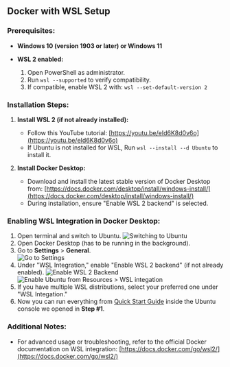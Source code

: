 ## Docker with WSL Setup

### Prerequisites:

- **Windows 10 (version 1903 or later) or Windows 11**
- **WSL 2 enabled:**

  1. Open PowerShell as administrator.
  2. Run `wsl --supported` to verify compatibility.
  3. If compatible, enable WSL 2 with: `wsl --set-default-version 2`

### Installation Steps:

1. **Install WSL 2 (if not already installed):**

   - Follow this YouTube tutorial: [https://youtu.be/eId6K8d0v6o](https://youtu.be/eId6K8d0v6o)
   - If Ubuntu is not installed for WSL, Run ```wsl --install --d Ubuntu``` to install it.

2. **Install Docker Desktop:**

   - Download and install the latest stable version of Docker Desktop from: [https://docs.docker.com/desktop/install/windows-install/](https://docs.docker.com/desktop/install/windows-install/)
   - During installation, ensure "Enable WSL 2 backend" is selected.

### Enabling WSL Integration in Docker Desktop:
1. Open terminal and switch to Ubuntu. ![Switching to Ubuntu](https://i.ibb.co/gtf7tMG/image.png)
2. Open Docker Desktop (has to be running in the background). 
3. Go to **Settings** > **General**.<br> ![Go to Settings](https://i.ibb.co/8D64v3z/image.png)
4. Under "WSL Integration," enable "Enable WSL 2 backend" (if not already enabled). ![Enable WSL 2 Backend](https://i.ibb.co/m6hfgDW/image.png) ![Enable Ubuntu from Resources > WSL integation](https://i.ibb.co/wc8sPg4/image.png)
5. If you have multiple WSL distributions, select your preferred one under "WSL Integation."
6. Now you can run everything from [Quick Start Guide](#quick-start) inside the Ubuntu console we opened in **Step #1**.

### Additional Notes:

- For advanced usage or troubleshooting, refer to the official Docker documentation on WSL integration: [https://docs.docker.com/go/wsl2/](https://docs.docker.com/go/wsl2/)